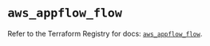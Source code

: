 # `aws_appflow_flow`

Refer to the Terraform Registry for docs: [`aws_appflow_flow`](https://registry.terraform.io/providers/hashicorp/aws/5.83.0/docs/resources/appflow_flow).
